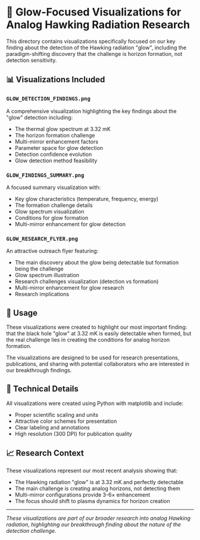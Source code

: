 # 🌌 Glow-Focused Visualizations for Analog Hawking Radiation Research

This directory contains visualizations specifically focused on our key finding about the detection of the Hawking radiation "glow", including the paradigm-shifting discovery that the challenge is horizon formation, not detection sensitivity.

## 📊 Visualizations Included

### `GLOW_DETECTION_FINDINGS.png`
A comprehensive visualization highlighting the key findings about the "glow" detection including:
- The thermal glow spectrum at 3.32 mK
- The horizon formation challenge
- Multi-mirror enhancement factors
- Parameter space for glow detection
- Detection confidence evolution
- Glow detection method feasibility

### `GLOW_FINDINGS_SUMMARY.png`
A focused summary visualization with:
- Key glow characteristics (temperature, frequency, energy)
- The formation challenge details
- Glow spectrum visualization
- Conditions for glow formation
- Multi-mirror enhancement for glow detection

### `GLOW_RESEARCH_FLYER.png`
An attractive outreach flyer featuring:
- The main discovery about the glow being detectable but formation being the challenge
- Glow spectrum illustration
- Research challenges visualization (detection vs formation)
- Multi-mirror enhancement for glow research
- Research implications

## 🚀 Usage

These visualizations were created to highlight our most important finding: that the black hole "glow" at 3.32 mK is easily detectable when formed, but the real challenge lies in creating the conditions for analog horizon formation.

The visualizations are designed to be used for research presentations, publications, and sharing with potential collaborators who are interested in our breakthrough findings.

## 🎨 Technical Details

All visualizations were created using Python with matplotlib and include:
- Proper scientific scaling and units
- Attractive color schemes for presentation
- Clear labeling and annotations
- High resolution (300 DPI) for publication quality

## 📈 Research Context

These visualizations represent our most recent analysis showing that:
- The Hawking radiation "glow" is at 3.32 mK and perfectly detectable
- The main challenge is creating analog horizons, not detecting them
- Multi-mirror configurations provide 3-6× enhancement
- The focus should shift to plasma dynamics for horizon creation

---

*These visualizations are part of our broader research into analog Hawking radiation, highlighting our breakthrough finding about the nature of the detection challenge.*